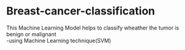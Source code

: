 # Breast-cancer-classification
This Machine Learning Model helps to classify wheather the tumor is benign or malignant </BR>
   -using Machine Learning technique(SVM)
